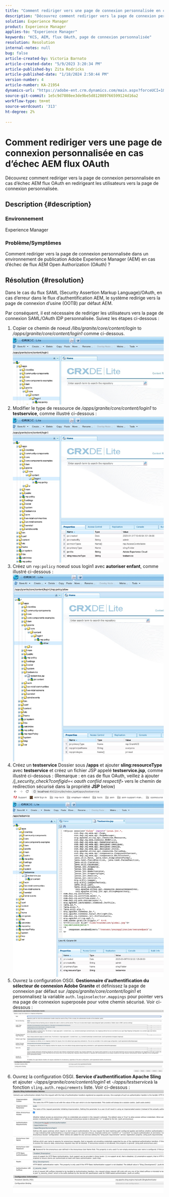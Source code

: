 ```yaml
---
title: "Comment rediriger vers une page de connexion personnalisée en cas d’échec AEM flux OAuth"
description: "Découvrez comment rediriger vers la page de connexion personnalisée en cas d’échec AEM flux OAuth."
solution: Experience Manager
product: Experience Manager
applies-to: "Experience Manager"
keywords: "KCS, AEM, flux OAuth, page de connexion personnalisée"
resolution: Resolution
internal-notes: null
bug: false
article-created-by: Victoria Barnato
article-created-date: "5/9/2023 3:20:34 PM"
article-published-by: Zita Rodricks
article-published-date: "1/18/2024 2:50:44 PM"
version-number: 4
article-number: KA-21954
dynamics-url: "https://adobe-ent.crm.dynamics.com/main.aspx?forceUCI=1&pagetype=entityrecord&etn=knowledgearticle&id=08a22b08-7dee-ed11-8849-6045bd0065b6"
source-git-commit: 1e5c9d7808ee3de9be5d812089766599124d16a2
workflow-type: tm+mt
source-wordcount: '313'
ht-degree: 2%

---
```


# Comment rediriger vers une page de connexion personnalisée en cas d’échec AEM flux OAuth


Découvrez comment rediriger vers la page de connexion personnalisée en cas d’échec AEM flux OAuth en redirigeant les utilisateurs vers la page de connexion personnalisée.

## Description {#description}


### <b>Environnement</b>

Experience Manager



### <b>Problème/Symptômes</b>

Comment rediriger vers la page de connexion personnalisée dans un environnement de publication Adobe Experience Manager (AEM) en cas d’échec de flux AEM Open Authorization (OAuth) ?


## Résolution {#resolution}


Dans le cas du flux SAML (Security Assertion Markup Language)/OAuth, en cas d’erreur dans le flux d’authentification AEM, le système redirige vers la page de connexion d’usine (OOTB) par défaut AEM.

Par conséquent, il est nécessaire de rediriger les utilisateurs vers la page de connexion SAML/OAuth IDP personnalisée. Suivez les étapes ci-dessous :

1. Copier ce chemin de noeud */libs/granite/core/content/login* to */apps/granite/core/content/login1* comme ci-dessous.![](assets/704db5a9-53eb-ed11-a7c6-6045bd006e5a.png)
2. Modifier le type de ressource de */apps/granite/core/content/login1* to <b>testservice</b>, comme illustré ci-dessous :![](assets/25e0ebb5-ede4-ed11-a7c7-6045bd006a22.png)
3. Créez un `rep:policy` noeud sous login1 avec <b>autoriser enfant</b>, comme illustré ci-dessous :![](assets/cc0347ce-ede4-ed11-a7c7-6045bd006a22.png)
4. Créez un <b>testservice</b> Dossier sous <b>/apps</b> et ajouter <b>sling:resourceType</b> avec <b>testservice</b> et créez un fichier JSP appelé <b>testservice.jsp</b>, comme illustré ci-dessous : (Remarque : en cas de flux OAuth, veillez à ajouter */j_security_check?configid=`<` oauth confiid respectif`>`* vers le chemin de redirection sécurisé dans la propriété <b>JSP</b> below)![](assets/aec657e1-ede4-ed11-a7c7-6045bd006a22.png)
5. Ouvrez la configuration OSGI. <b>Gestionnaire d’authentification du sélecteur de connexion Adobe Granite</b> et définissez la page de connexion par défaut sur */apps/granite/core/content/login1* et personnalisez la variable `auth.loginselector.mappings` pour pointer vers ma page de connexion superposée pour votre chemin sécurisé. Voir ci-dessous :![](assets/b45869f6-ede4-ed11-a7c7-6045bd006a22.png)
6. Ouvrez la configuration OSGI. <b>Service d’authentification Apache Sling</b> et ajouter *-/apps/granite/core/content/login1* et *-/apps/testservice*&#x200B;à la fonction `sling.auth.requirements` liste. Voir ci-dessous :![](assets/494fad08-eee4-ed11-a7c7-6045bd006a22.png)

